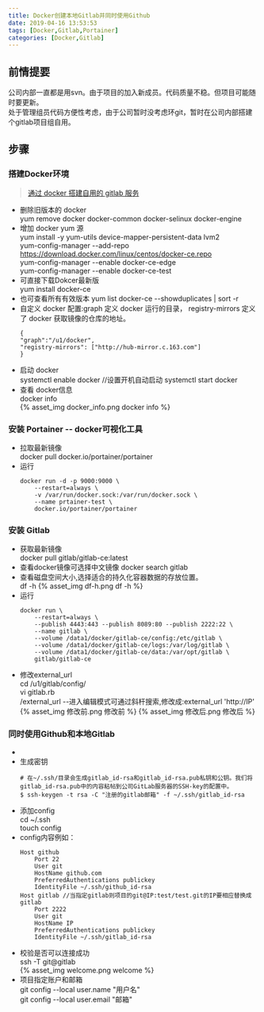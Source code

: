 ```yaml
---
title: Docker创建本地Gitlab并同时使用Github
date: 2019-04-16 13:53:53
tags: [Docker,Gitlab,Portainer]
categories: [Docker,Gitlab]
---
```




## 前情提要

公司内部一直都是用svn。由于项目的加入新成员。代码质量不稳。但项目可能随时要更新。<br>
处于管理组员代码方便性考虑，由于公司暂时没考虑环git，暂时在公司内部搭建个gitlab项目组自用。

<!--more-->

## 步骤

### 搭建Docker环境

> [通过 docker 搭建自用的 gitlab 服务](https://juejin.im/post/5a4c9ff36fb9a04507700fcc)

- 删除旧版本的 docker<br>
    yum remove docker docker-common docker-selinux docker-engine
- 增加 docker yum 源<br>
    yum install -y yum-utils device-mapper-persistent-data lvm2<br>
    yum-config-manager --add-repo https://download.docker.com/linux/centos/docker-ce.repo<br>
    yum-config-manager --enable docker-ce-edge<br>
    yum-config-manager --enable docker-ce-test
- 可直接下载Dokcer最新版<br>
    yum install docker-ce<br>
- 也可查看所有有效版本
    yum list docker-ce --showduplicates | sort -r
- 自定义 docker 配置:graph 定义 docker 运行的目录， registry-mirrors 定义了 docker 获取镜像的仓库的地址。<br>
    ```
    {
    "graph":"/u1/docker",
    "registry-mirrors": ["http://hub-mirror.c.163.com"]
    }
    ```
- 启动 docker<br>
    systemctl enable docker //设置开机自动启动
    systemctl start docker
- 查看 docker信息<br>
    docker info<br>
{% asset_img docker_info.png docker info %}

### 安装 Portainer -- docker可视化工具

- 拉取最新镜像<br>
    docker pull docker.io/portainer/portainer
- 运行
    ```
    docker run -d -p 9000:9000 \
        --restart=always \
        -v /var/run/docker.sock:/var/run/docker.sock \
        --name prtainer-test \
        docker.io/portainer/portainer
    ```

### 安装 Gitlab

- 获取最新镜像<br>
    docker pull gitlab/gitlab-ce:latest
- 查看docker镜像可选择中文镜像
    docker search gitlab 
- 查看磁盘空间大小,选择适合的持久化容器数据的存放位置。<br>
    df -h
    {% asset_img df-h.png df -h %}
- 运行
    ```
    docker run \
        --restart=always \
        --publish 4443:443 --publish 8089:80 --publish 2222:22 \
        --name gitlab \
        --volume /data1/docker/gitlab-ce/config:/etc/gitlab \
        --volume /data1/docker/gitlab-ce/logs:/var/log/gitlab \
        --volume /data1/docker/gitlab-ce/data:/var/opt/gitlab \
        gitlab/gitlab-ce
    ```
- 修改external_url<br>
    cd /u1/gitlab/config/ <br>
    vi gitlab.rb <br>
    /external_url --进入编辑模式可通过斜杆搜索,修改成:external_url 'http://IP'<br>
    {% asset_img 修改前.png 修改前 %}
    {% asset_img 修改后.png 修改后 %}

### 同时使用Github和本地Gitlab

- 
- 生成密钥
    ```
    # 在~/.ssh/目录会生成gitlab_id-rsa和gitlab_id-rsa.pub私钥和公钥。我们将gitlab_id-rsa.pub中的内容粘帖到公司GitLab服务器的SSH-key的配置中。
    $ ssh-keygen -t rsa -C "注册的gitlab邮箱" -f ~/.ssh/gitlab_id-rsa
    ```
- 添加config<br>
    cd ~/.ssh<br>
    touch config
- config内容例如：
    ```
    Host github
        Port 22
        User git
        HostName github.com
        PreferredAuthentications publickey
        IdentityFile ~/.ssh/github_id-rsa
    Host gitlab //当指定gitlab则项目的git@IP:test/test.git的IP要相应替换成gitlab
        Port 2222
        User git
        HostName IP
        PreferredAuthentications publickey
        IdentityFile ~/.ssh/gitlab_id-rsa
    ```
- 校验是否可以连接成功<br>
    ssh -T git@gitlab<br>
    {% asset_img welcome.png welcome %}
- 项目指定账户和邮箱<br>
    git config --local user.name "用户名"<br>
    git config --local user.email "邮箱"
